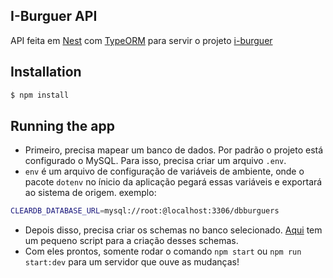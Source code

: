 ## I-Burguer API

API feita em [Nest](https://github.com/nestjs/nest) com [TypeORM](http://typeorm.io) para servir o projeto [i-burguer](https://github.com/liverday/i-burguer)

## Installation

```bash
$ npm install
```

## Running the app

 - Primeiro, precisa mapear um banco de dados. Por padrão o projeto está configurado o MySQL. Para isso, precisa criar um arquivo `.env`. 
 - `env` é um arquivo de configuração de variáveis de ambiente, onde o pacote `dotenv` no ínicio da aplicação pegará essas variáveis e exportará ao sistema de origem. exemplo: 
 
 ```sh
 CLEARDB_DATABASE_URL=mysql://root:@localhost:3306/dbburguers
 ```
 - Depois disso, precisa criar os schemas no banco selecionado. [Aqui]() tem um pequeno script para a criação desses schemas.
 - Com eles prontos, somente rodar o comando `npm start` ou `npm run start:dev` para um servidor que ouve as mudanças!